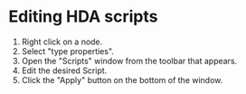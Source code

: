 # Editing HDA scripts

1. Right click on a node.
2. Select "type properties".
3. Open the "Scripts" window from the toolbar that appears.
4. Edit the desired Script.
5. Click the "Apply" button on the bottom of the window.

